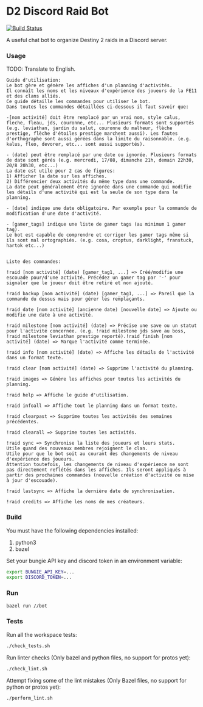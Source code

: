 # D2 Discord Raid Bot

[![Build Status](https://travis-ci.org/ValHook/D2-Discord-Raid-Bot.svg?branch=master)](https://travis-ci.org/ValHook/D2-Discord-Raid-Bot.svg?branch=master)

A useful chat bot to organize Destiny 2 raids in a Discord server.

### Usage
TODO: Translate to English.
```
Guide d'utilisation:
Le bot gère et génère les affiches d'un planning d'activités.
Il connaît les noms et les niveaux d'expérience des joueurs de la FE11 et des clans alliés.
Ce guide détaille les commandes pour utiliser le bot.
Dans toutes les commandes détaillées ci-dessous il faut savoir que: 

-[nom activité] doit être remplacé par un vrai nom, style calus, fleche, fleau, jds, couronne, etc... Plusieurs formats sont supportés (e.g. leviathan, jardin du salut, couronne du malheur, flèche prestige, flèche d'étoiles prestige marchent aussi). Les fautes d'orthographe sont aussi gérées dans la limite du raisonnable. (e.g. kalus, fleo, devorer, etc... sont aussi supportés).

- (date) peut être remplacé par une date ou ignorée. Plusieurs formats de date sont gérés (e.g. mercredi, 17/08, dimanche 21h, demain 22h30, 20/8 20h30, etc...)
La date est utile pour 2 cas de figures:
1) Afficher la date sur les affiches.
2) Différencier deux activités du même type dans une commande.
La date peut généralement être ignorée dans une commande qui modifie les détails d'une activité qui est la seule de son type dans le planning.

- [date] indique une date obligatoire. Par exemple pour la commande de modification d'une date d'activité.

- [gamer_tags] indique une liste de gamer tags (au minimum 1 gamer tag).
Le bot est capable de comprendre et corriger les gamer tags même si ils sont mal ortographiés. (e.g. cosa, croptus, darklight, franstuck, hartok etc...)


Liste des commandes: 

!raid [nom activité] (date) [gamer_tag1, ...] => Créé/modifie une escouade pour/d'une activité. Précédez un gamer tag par '-' pour signaler que le joueur doit être retiré et non ajouté.

!raid backup [nom activité] (date) [gamer_tag1, ...] => Pareil que la commande du dessus mais pour gérer les remplaçants.

!raid date [nom activité] (ancienne date) [nouvelle date] => Ajoute ou modifie une date à une activité.

!raid milestone [nom activité] (date) => Précise une save ou un statut pour l'activité concernée. (e.g. !raid milestone jds save au boss, !raid milestone leviathan prestige reporté).!raid finish [nom activité] (date) => Marque l'activité comme terminée.

!raid info [nom activité] (date) => Affiche les détails de l'activité dans un format texte.

!raid clear [nom activité] (date) => Supprime l'activité du planning.

!raid images => Génère les affiches pour toutes les activités du planning.

!raid help => Affiche le guide d'utilisation.

!raid infoall => Affiche tout le planning dans un format texte.

!raid clearpast => Supprime toutes les activités des semaines précédentes.

!raid clearall => Supprime toutes les activités.

!raid sync => Synchronise la liste des joueurs et leurs stats.
Utile quand des nouveaux membres rejoignent le clan.
Utile pour que le bot soit au courant des changements de niveau d'expérience des joueurs.
Attention toutefois, les changements de niveau d'expérience ne sont pas directement reflétés dans les affiches. Ils seront appliqués à partir des prochaines commandes (nouvelle création d'activité ou mise à jour d'escouade).

!raid lastsync => Affiche la dernière date de synchronisation.

!raid credits => Affiche les noms de mes créateurs.
```

### Build

You must have the following dependencies installed:
1. python3
2. bazel

Set your bungie API key and discord token in an environment variable:
```sh
export BUNGIE_API_KEY=...
export DISCORD_TOKEN=...
```

### Run
```sh
bazel run //bot
```

### Tests
Run all the workspace tests:
```sh
./check_tests.sh
```

Run linter checks (Only bazel and python files, no support for protos yet):
```sh
./check_lint.sh
```

Attempt fixing some of the lint mistakes (Only Bazel files, no support for python or protos yet):
```sh
./perform_lint.sh
```

